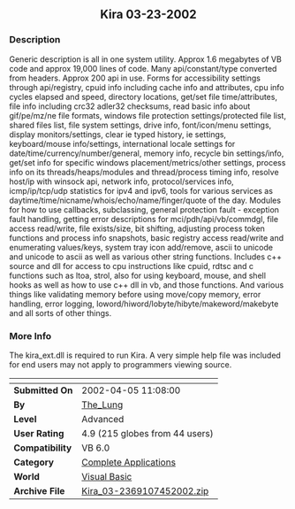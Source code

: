 ﻿<div align="center">

## Kira 03\-23\-2002


</div>

### Description

Generic description is all in one system utility. Approx 1.6 megabytes of VB code and approx 19,000 lines of code. Many api/constant/type converted from headers. Approx 200 api in use. Forms for accessibility settings through api/registry, cpuid info including cache info and attributes, cpu info cycles elapsed and speed, directory locations, get/set file time/attributes, file info including crc32 adler32 checksums, read basic info about gif/pe/mz/ne file formats, windows file protection settings/protected file list, shared files list, file system settings, drive info, font/icon/menu settings, display monitors/settings, clear ie typed history, ie settings, keyboard/mouse info/settings, international locale settings for date/time/currency/number/general, memory info, recycle bin settings/info, get/set info for specific windows placement/metrics/other settings, process info on its threads/heaps/modules and thread/process timing info, resolve host/ip with winsock api, network info, protocol/services info, icmp/ip/tcp/udp statistics for ipv4 and ipv6, tools for various services as daytime/time/nicname/whois/echo/name/finger/quote of the day. Modules for how to use callbacks, subclassing, general protection fault - exception fault handling, getting error descriptions for mci/pdh/api/vb/commdgl, file access read/write, file exists/size, bit shifting, adjusting process token functions and process info snapshots, basic registry access read/write and enumerating values/keys, system tray icon add/remove, ascii to unicode and unicode to ascii as well as various other string functions. Includes c++ source and dll for access to cpu instructions like cpuid, rdtsc and c functions such as ltoa, strol, also for using keyboard, mouse, and shell hooks as well as how to use c++ dll in vb, and those functions. And various things like validating memory before using move/copy memory, error handling, error logging, loword/hiword/lobyte/hibyte/makeword/makebyte and all sorts of other things.
 
### More Info
 
The kira_ext.dll is required to run Kira. A very simple help file was included for end users may not apply to programmers viewing source.


<span>             |<span>
---                |---
**Submitted On**   |2002-04-05 11:08:00
**By**             |[The\_Lung](https://github.com/Planet-Source-Code/PSCIndex/blob/master/ByAuthor/the-lung.md)
**Level**          |Advanced
**User Rating**    |4.9 (215 globes from 44 users)
**Compatibility**  |VB 6\.0
**Category**       |[Complete Applications](https://github.com/Planet-Source-Code/PSCIndex/blob/master/ByCategory/complete-applications__1-27.md)
**World**          |[Visual Basic](https://github.com/Planet-Source-Code/PSCIndex/blob/master/ByWorld/visual-basic.md)
**Archive File**   |[Kira\_03\-2369107452002\.zip](https://github.com/Planet-Source-Code/the-lung-kira-03-23-2002__1-33476/archive/master.zip)








